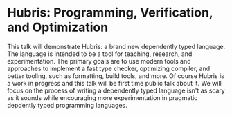 # Hubris: Programming, Verification, and Optimization

This talk will demonstrate Hubris: a brand new dependently typed language. 
The language is intended to be a tool for teaching, research, and 
experimentation. The primary goals are to use modern tools and approaches 
to implement a fast type checker, optimizing compiler, and better tooling, 
such as formatting, build tools, and more. Of course Hubris is a work in 
progress and this talk will be first time public talk about it. We will
focus on the process of writing a dependently typed language isn't as 
scary as it sounds while encouraging  more experimentation in pragmatic 
depdently typed programming languages. 
